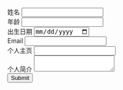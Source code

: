 <!DOCTYPE html>
<html>
 <head>
  <meta charset="utf-8">
  <tr>
  <th>姓名</th>
  <th>
   <input type="text" required /><br>
  </th>
  </tr>
  <tr>
   <label for=age>年龄</label>
   <input name=age id=age type=number min=0 max=100/><br/>
  </tr>
  <tr>
   <label for=birthday>出生日期</label>
   <input name=birthday id=birthday type=date /><br/>
  </tr>
  <tr>
   <th>Email</th>
   <input type=email name=email><br>
  </tr>
      <label for=url>个人主页</label>
      <input name=url id=url type=url/>
  </tr>
  <tr>
   <br><label for=memo>个人简介</label>
   <textarea name=memo id=memo required ></textarea><br/>
   <input type=submit>
  </tr>
 </head>
 <body>
 </body>
</html>
